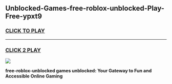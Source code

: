 
## Unblocked-Games-free-roblox-unblocked-Play-Free-ypxt9
<h3>
<a href="https://premium76.site?title=free-roblox-unblocked&ref=18A1">CLICK TO PLAY</a></h3>
<hr>

<h3>
<a href="https://premium76.site?title=free-roblox-unblocked&ref=18A1">CLICK 2 PLAY</a>
  
</h3>

<a href="https://premium76.site?title=free-roblox-unblocked&ref=18A1"><img src="https://clearcache.store/games.png"></a>


**free-roblox-unblocked games unblocked: Your Gateway to Fun and Accessible Online Gaming**
